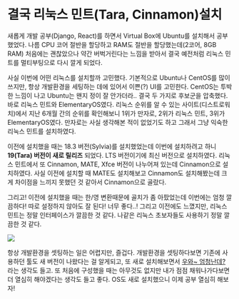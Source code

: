 # 결국 리눅스 민트(Tara, Cinnamon)설치

새롭게 개발 공부(Django, React)를 하면서 Virtual Box에 Ubuntu를 설치해서 공부했었다. 나름 CPU 코어 절반을 할당하고 RAM도 절반을 할당했는데(2코어, 8GB RAM) 처음에는 괜찮았으나 약간 버벅거린다는 느낌을 받아서 결국 예전처럼 리눅스 민트를 멀티부팅으로 다시 깔게 되었다.

사실 이번에 어떤 리눅스를 설치할까 고민했다. 기본적으로 Ubuntu나 CentOS를 많이 쓰지만, 항상 개발환경을 세팅하는 데에 있어서 이쁜(?) UI를 고민한다. CentOS는 투박한 느낌이 나고 Ubuntu는 왠지 정이 잘 안가더라.. 결국 두 가지로 후보군을 압축했다. 바로 리눅스 민트와 ElementaryOS였다. 리눅스 순위를 알 수 있는 사이트(디스트로워치)에서 지난 6개월 간의 순위를 확인해보니 1위가 만자로, 2위가 리눅스 민트, 3위가 ElementaryOS였다. 만자로는 사실 생각해본 적이 없었기도 하고 그래서 그냥 익숙한 리눅스 민트를 설치하였다.

이전에 설치했을 때는 18.3 버전(Sylvia)를 설치했었는데 이번에 설치하려고 하니 **19(Tara) 버전이 새로 릴리즈** 되었다. LTS 버전이기에 최신 버전으로 설치하였다. 리눅스 민트에서 또 Cinnamon, MATE, Xfce 버전이 나누어져 있는데 Cinnamon으로 설치하였다. 사실 이전에 설치할 때 MATE도 설치해보고 Cinnamon도 설치해봤는데 크게 차이점을 느끼지 못했던 것 같아서 Cinnamon으로 골랐다.

그리고! 이전에 설치했을 때는 한/영 변환때문에 골치가 좀 아팠었는데 이번에는 엄청 깔끔하다! 따로 설정하지 않아도 잘 된다! 너무 좋다..! 그리고 이전에도 느꼈지만, 리눅스 민트는 정말 인터페이스가 깔끔한 것 같다. 나같은 리눅스 초보자들도 사용하기 정말 깔끔한 것 같다.

![](https://t1.daumcdn.net/cfile/tistory/992C77455BFBD2B61E)

항상 개발환경을 셋팅하는 일은 어렵지만, 즐겁다. 개발환경을 셋팅하다보면 기존에 사용하던 툴도 새 버전이 나왔다는 걸 알게되고, 또 새로 설치해보면서 <u>우와~ 엄청난데?</u> 라는 생각도 들고. 또 처음에 구성했을 때는 아무것도 없지만 내가 점점 채워나가다보면 더 열심히 해야겠다는 생각도 들고 좋다. OS도 새로 설치했으니 이제 공부 열심히 해보자!